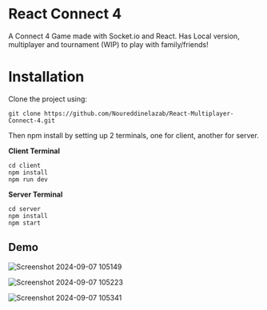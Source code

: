 
# React Connect 4

A Connect 4 Game made with Socket.io and React. Has Local version, multiplayer and tournament (WIP) to play with family/friends!


# Installation

Clone the project using:
```
git clone https://github.com/Noureddinelazab/React-Multiplayer-Connect-4.git
```

Then npm install by setting up 2 terminals, one for client, another for server.

**Client Terminal**
```
cd client
npm install
npm run dev
```

**Server Terminal**
```
cd server
npm install
npm start
```
## Demo

![Screenshot 2024-09-07 105149](https://github.com/user-attachments/assets/47e104d5-c919-4b09-b912-3e20dad04fbd)

![Screenshot 2024-09-07 105223](https://github.com/user-attachments/assets/b77258db-0a70-4fc1-9286-37fdeb8f22ec)

![Screenshot 2024-09-07 105341](https://github.com/user-attachments/assets/90817733-b4ae-4166-8c1b-d512fb4a0f7e)
